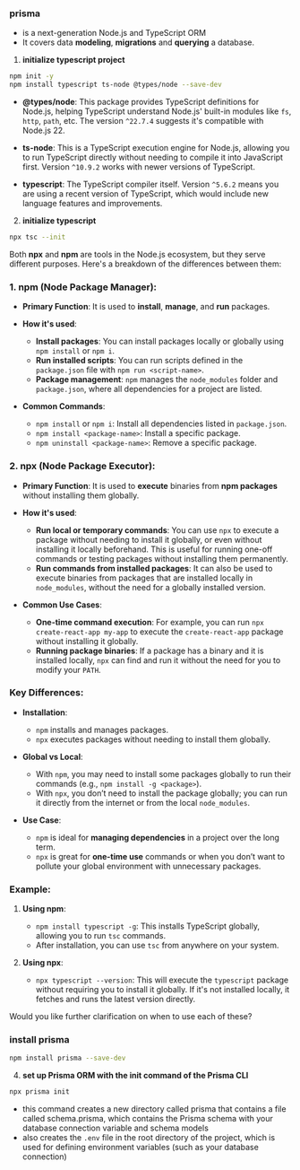 ### prisma
- is a next-generation Node.js and TypeScript ORM 
- It covers data **modeling**, **migrations** and **querying** a database.

1. **initialize typescript project**
```bash
npm init -y
npm install typescript ts-node @types/node --save-dev
```

- **@types/node**: This package provides TypeScript definitions for Node.js, helping TypeScript understand Node.js' built-in modules like `fs`, `http`, `path`, etc. The version `^22.7.4` suggests it's compatible with Node.js 22.

- **ts-node**: This is a TypeScript execution engine for Node.js, allowing you to run TypeScript directly without needing to compile it into JavaScript first. Version `^10.9.2` works with newer versions of TypeScript.

- **typescript**: The TypeScript compiler itself. Version `^5.6.2` means you are using a recent version of TypeScript, which would include new language features and improvements.

2. **initialize typescript**
```bash
npx tsc --init
```

Both **npx** and **npm** are tools in the Node.js ecosystem, but they serve different purposes. Here's a breakdown of the differences between them:

### 1. **npm (Node Package Manager)**:
- **Primary Function**: It is used to **install**, **manage**, and **run** packages.
- **How it's used**:
  - **Install packages**: You can install packages locally or globally using `npm install` or `npm i`. 
  - **Run installed scripts**: You can run scripts defined in the `package.json` file with `npm run <script-name>`.
  - **Package management**: `npm` manages the `node_modules` folder and `package.json`, where all dependencies for a project are listed.

- **Common Commands**:
  - `npm install` or `npm i`: Install all dependencies listed in `package.json`.
  - `npm install <package-name>`: Install a specific package.
  - `npm uninstall <package-name>`: Remove a specific package.

### 2. **npx (Node Package Executor)**:
- **Primary Function**: It is used to **execute** binaries from **npm packages** without installing them globally.
- **How it's used**:
  - **Run local or temporary commands**: You can use `npx` to execute a package without needing to install it globally, or even without installing it locally beforehand. This is useful for running one-off commands or testing packages without installing them permanently.
  - **Run commands from installed packages**: It can also be used to execute binaries from packages that are installed locally in `node_modules`, without the need for a globally installed version.
  
- **Common Use Cases**:
  - **One-time command execution**: For example, you can run `npx create-react-app my-app` to execute the `create-react-app` package without installing it globally.
  - **Running package binaries**: If a package has a binary and it is installed locally, `npx` can find and run it without the need for you to modify your `PATH`.

### Key Differences:
- **Installation**: 
  - `npm` installs and manages packages.
  - `npx` executes packages without needing to install them globally.
  
- **Global vs Local**:
  - With `npm`, you may need to install some packages globally to run their commands (e.g., `npm install -g <package>`).
  - With `npx`, you don’t need to install the package globally; you can run it directly from the internet or from the local `node_modules`.

- **Use Case**:
  - `npm` is ideal for **managing dependencies** in a project over the long term.
  - `npx` is great for **one-time use** commands or when you don’t want to pollute your global environment with unnecessary packages.

### Example:

1. **Using npm**:
   - `npm install typescript -g`: This installs TypeScript globally, allowing you to run `tsc` commands.
   - After installation, you can use `tsc` from anywhere on your system.

2. **Using npx**:
   - `npx typescript --version`: This will execute the `typescript` package without requiring you to install it globally. If it's not installed locally, it fetches and runs the latest version directly.

Would you like further clarification on when to use each of these?

### **install prisma**
```bash
npm install prisma --save-dev
```
4. **set up Prisma ORM with the init command of the Prisma CLI**
```bash
npx prisma init 
```
- this command creates a new directory called prisma that contains a file called schema.prisma, which contains the Prisma schema with your database connection variable and schema models
- also creates the `.env` file in the root directory of the project, which is used for defining environment variables (such as your database connection)